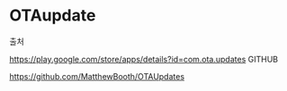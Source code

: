 # OTAupdate
출처

https://play.google.com/store/apps/details?id=com.ota.updates
GITHUB

https://github.com/MatthewBooth/OTAUpdates
